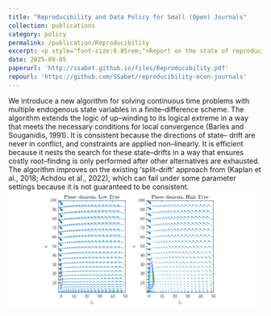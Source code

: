 ```yaml
---
title: "Reproducibility and Data Policy for Small (Open) Journals"
collection: publications
category: policy
permalink: /publication/Reproducibility
excerpt: <p style="font-size:0.85rem;">Report on the state of reproducibility in the economic journals, best practices, costs and limits of current practices, and feasible solutions for Data and Code policy for smaller journals, commissioned by <a href="https://www.lse.ac.uk/economics/about-us/economica"> Economica</a>. </p>
date: 2025-09-05
paperurl: 'http://ssabet.github.io/files/Reproducibility.pdf'
repourl: 'https://github.com/SSabet/reproducibility-econ-journals'
---
```

We introduce a new algorithm for solving continuous time problems
with multiple endogenous state variables in a finite–difference scheme.
The algorithm extends the logic of up–winding to its logical extreme in
a way that meets the necessary conditions for local convergence (Barles
and Souganidis, 1991). It is consistent because the directions of state–
drift are never in conflict, and constraints are applied non–linearly. It is
efficient because it nests the search for these state–drifts in a way that
ensures costly root–finding is only performed after other alternatives
are exhausted. The algorithm improves on the existing ‘split–drift’
approach from (Kaplan et al., 2018; Achdou et al., 2022), which can
fail under some parameter settings because it is not guaranteed to be
consistent.
<img src='/images/nested.png'>
